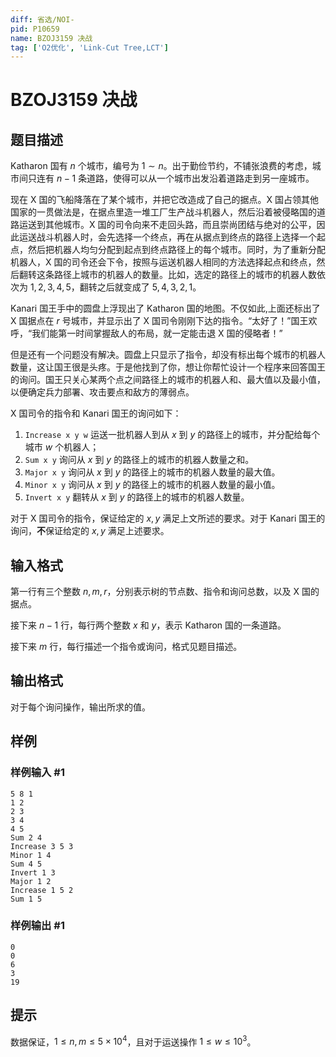 ```yaml
---
diff: 省选/NOI-
pid: P10659
name: BZOJ3159 决战
tag: ['O2优化', 'Link-Cut Tree,LCT']
---
```

# BZOJ3159 决战
## 题目描述

Katharon 国有 $n$ 个城市，编号为 $1\sim n$。出于勤俭节约，不铺张浪费的考虑，城市间只连有 $n-1$ 条道路，使得可以从一个城市出发沿着道路走到另一座城市。

现在 X 国的飞船降落在了某个城市，并把它改造成了自己的据点。X 国占领其他国家的一贯做法是，在据点里造一堆工厂生产战斗机器人，然后沿着被侵略国的道路运送到其他城市。X 国的司令向来不走回头路，而且崇尚团结与绝对的公平，因此运送战斗机器人时，会先选择一个终点，再在从据点到终点的路径上选择一个起点，然后把机器人均匀分配到起点到终点路径上的每个城市。同时，为了重新分配机器人，X 国的司令还会下令，按照与运送机器人相同的方法选择起点和终点，然后翻转这条路径上城市的机器人的数量。比如，选定的路径上的城市的机器人数依次为 $1,2,3,4,5$，翻转之后就变成了 $5,4,3,2,1$。

Kanari 国王手中的圆盘上浮现出了 Katharon 国的地图。不仅如此,上面还标出了 X 国据点在 $r$ 号城市，并显示出了 X 国司令刚刚下达的指令。“太好了！”国王欢呼，“我们能第一时间掌握敌人的布局，就一定能击退 X 国的侵略者！”

但是还有一个问题没有解决。圆盘上只显示了指令，却没有标出每个城市的机器人数量，这让国王很是头疼。于是他找到了你，想让你帮忙设计一个程序来回答国王的询问。国王只关心某两个点之间路径上的城市的机器人和、最大值以及最小值，以便确定兵力部署、攻击要点和敌方的薄弱点。

X 国司令的指令和 Kanari 国王的询问如下：

1. `Increase x y w` 运送一批机器人到从 $x$ 到 $y$ 的路径上的城市，并分配给每个城市 $w$ 个机器人；
2. `Sum x y` 询问从 $x$ 到 $y$ 的路径上的城市的机器人数量之和。
3. `Major x y` 询问从 $x$ 到 $y$ 的路径上的城市的机器人数量的最大值。
4. `Minor x y` 询问从 $x$ 到 $y$ 的路径上的城市的机器人数量的最小值。
5. `Invert x y` 翻转从 $x$ 到 $y$ 的路径上的城市的机器人数量。

对于 X 国司令的指令，保证给定的 $x,y$ 满足上文所述的要求。对于 Kanari 国王的询问，**不**保证给定的 $x,y$ 满足上述要求。
## 输入格式

第一行有三个整数 $n,m,r$，分别表示树的节点数、指令和询问总数，以及 X 国的据点。

接下来 $n-1$ 行，每行两个整数 $x$ 和 $y$，表示 Katharon 国的一条道路。

接下来 $m$ 行，每行描述一个指令或询问，格式见题目描述。
## 输出格式

对于每个询问操作，输出所求的值。
## 样例

### 样例输入 #1
```
5 8 1
1 2
2 3
3 4
4 5
Sum 2 4
Increase 3 5 3
Minor 1 4
Sum 4 5
Invert 1 3
Major 1 2
Increase 1 5 2
Sum 1 5
```
### 样例输出 #1
```
0
0
6
3
19
```
## 提示

数据保证，$1\leq n,m\leq 5\times 10^4$，且对于运送操作 $1\leq w\leq 10^3$。
